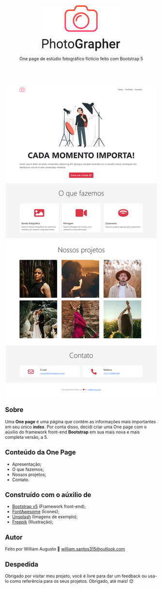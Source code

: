 <p align="center">
    <img src=".github/logo.png" height="150">
</p>
<p align="center">
    One page de estúdio fotográfico fictício feito com Bootstrap 5
</p>
<br><br><br>
<p align="center">
    <img src=".github/fullpage.png">
<p>

## Sobre

Uma **One page** é uma página que contém as informações mais importantes em seu único **index**. Por conta disso, decidi criar uma One page com o aúxilio do framework front-end **Bootstrap** em sua mais nova e mais completa versão, a 5.

## Conteúdo da One Page
- Apresentação;
- O que fazemos;
- Nossos projetos;
- Contato.

## Construído com o aúxilio de

- [Bootstrap v5](https://getbootstrap.com/) (Framework front-end);
- [FontAwesome](https://fontawesome.com/) (Ícones);
- [Unsplash](https://unsplash.com/) (Imagens de exemplo);
- [Freepik](https://www.freepik.com/) (Illustração);

## Autor

Feito por William Augusto
📧 william.santos315@outlook.com

## Despedida

Obrigado por visitar meu projeto, você é livre para dar um feedback ou usa-lo como referência para os seus projetos. Obrigado, até mais! 😊